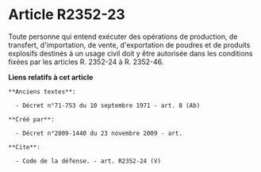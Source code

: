 # Article R2352-23

Toute personne qui entend exécuter des opérations de production, de transfert, d'importation, de vente, d'exportation de
poudres et de produits explosifs destinés à un usage civil doit y être autorisée dans les conditions fixées par les articles
R. 2352-24 à R. 2352-46.

**Liens relatifs à cet article**

	**Anciens textes**:

	  - Décret n°71-753 du 10 septembre 1971 - art. 8 (Ab)

	**Créé par**:

	  - Décret n°2009-1440 du 23 novembre 2009 - art.

	**Cite**:

	  - Code de la défense. - art. R2352-24 (V)

